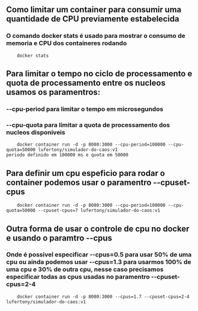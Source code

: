 ## Como limitar um container para consumir uma quantidade de CPU previamente estabelecida 
### O comando docker stats é usado para mostrar o consumo de memoria e CPU dos containeres rodando
        docker stats

## Para limitar o tempo no ciclo de processamento e quota de processamento entre os nucleos usamos os paramentros:
### --cpu-period para limitar o tempo em microsegundos
### --cpu-quota para limitar a quota de processamento dos nucleos disponiveis
        docker container run -d -p 8080:3000 --cpu-period=100000 --cpu-quota=50000 lufertony/simulador-do-caos:v1
    periodo definido em 100000 ms e quota em 50000

## Para definir um cpu espeficio para rodar o container podemos usar o paramentro --cpuset-cpus
        docker container run -d -p 8080:3000 --cpu-period=100000 --cpu-quota=50000 --cpuset-cpus=7 lufertony/simulador-do-caos:v1

## Outra forma de usar o controle de cpu no docker e usando o paramtro --cpus
### Onde é possivel especificar --cpus=0.5 para usar 50% de uma cpu ou ainda podemos usar --cpus=1.3 para usarmos 100% de uma cpu e 30% de outra cpu, nesse caso precisamos especificar todas as cpus usadas no paramentro --cpuset-cpus=2-4
        docker container run -d -p 8080:3000 --cpus=1.7 --cpuset-cpus=2-4 lufertony/simulador-do-caos:v1